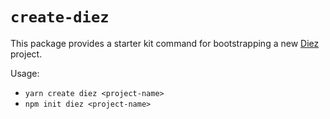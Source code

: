 # `create-diez`

This package provides a starter kit command for bootstrapping a new [Diez](https://diez.org) project.

Usage:
 - `yarn create diez <project-name>`
 - `npm init diez <project-name>`

